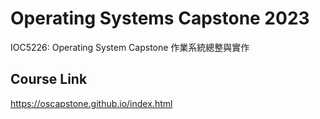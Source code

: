 # Operating Systems Capstone 2023

IOC5226: Operating System Capstone 作業系統總整與實作

## Course Link
https://oscapstone.github.io/index.html